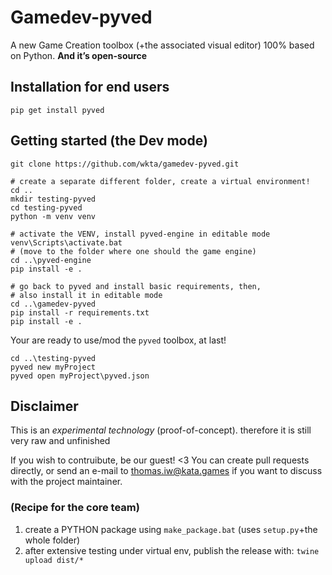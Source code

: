 # Gamedev-pyved

A new Game Creation toolbox (+the associated visual editor) 100% based on Python.
**And it’s open-source**

## Installation for end users

```
pip get install pyved
```

## Getting started (the Dev mode)

```
git clone https://github.com/wkta/gamedev-pyved.git

# create a separate different folder, create a virtual environment!
cd ..
mkdir testing-pyved
cd testing-pyved
python -m venv venv

# activate the VENV, install pyved-engine in editable mode
venv\Scripts\activate.bat
# (move to the folder where one should the game engine)
cd ..\pyved-engine
pip install -e .

# go back to pyved and install basic requirements, then,
# also install it in editable mode
cd ..\gamedev-pyved
pip install -r requirements.txt
pip install -e .

```
Your are ready to use/mod the `pyved` toolbox, at last!
```
cd ..\testing-pyved
pyved new myProject
pyved open myProject\pyved.json
```


## Disclaimer

This is an *experimental technology* (proof-of-concept).
therefore it is still very raw and unfinished

If you wish to contruibute, be our guest! <3
You can create pull requests directly, or send an e-mail to thomas.iw@kata.games if you want to discuss with the project maintainer.


### (Recipe for the core team)

1. create a PYTHON package using `make_package.bat` (uses `setup.py`+the whole folder)
1. after extensive testing under virtual env, publish the release with: `twine upload dist/*`
